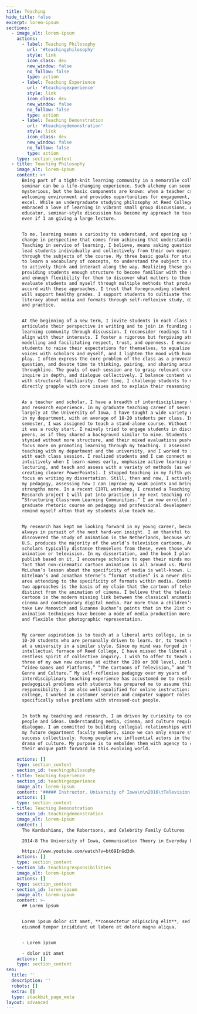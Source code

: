 ```yaml
---
title: Teaching
hide_title: false
excerpt: lorem-ipsum
sections:
  - image_alt: lorem-ipsum
    actions:
      - label: Teaching Philosophy
        url: '#teachingphilosophy'
        style: link
        icon_class: dev
        new_window: false
        no_follow: false
        type: action
      - label: Teaching Experience
        url: '#teachingexperience'
        style: link
        icon_class: dev
        new_window: false
        no_follow: false
        type: action
      - label: Teaching Demonstration
        url: '#teachingdemonstration'
        style: link
        icon_class: dev
        new_window: false
        no_follow: false
        type: action
    type: section_content
  - title: Teaching Philosophy
    image_alt: lorem-ipsum
    content: >+
      Being part of a tight-knit learning community in a memorable college
      seminar can be a life-changing experience. Such alchemy can seem
      mysterious, but the basic components are known: when a teacher creates a
      welcoming environment and provides opportunities for engagement, students
      excel. While an undergraduate studying philosophy at Reed College, I
      embraced a love of learning in vibrant small group discussions. As an
      educator, seminar-style discussion has become my approach to teaching,
      even if I am giving a large lecture.


      To me, learning means a curiosity to understand, and opening up to the
      change in perspective that comes from achieving that understanding.
      Teaching in service of learning, I believe, means asking questions that
      lead students individually and collectively from their own experiences
      through the subjects of the course. My three basic goals for students are:
      to learn a vocabulary of concepts, to understand the subject in depth, and
      to actively think and interact along the way. Realizing these goals means
      providing students enough structure to become familiar with the subject
      and enough flexibility for them to discover what matters to them. I
      evaluate students and myself through multiple methods that productively
      accord with these approaches. I trust that foregrounding student learning
      will support healthy grades. I support students to cultivate their
      literacy about media and formats through self-reflexive study, dialogue,
      and practice.


      At the beginning of a new term, I invite students in each class to
      articulate their perspective in writing and to join in founding a new
      learning community through discussion. I reconsider readings to better
      align with their interests. I foster a rigorous but forgiving atmosphere,
      modelling and facilitating respect, trust, and openness. I encourage
      students to raise their expectations for themselves, to equalize their
      voices with scholars and myself, and I lighten the mood with humor and
      play. I often express the core problem of the class as a provocative
      question, and devote time to thinking, pairing, and sharing around this
      throughline. The goals of each session are to grasp relevant concepts,
      inquire in depth, and dialogue collectively. I balance content variation
      with structural familiarity. Over time, I challenge students to more
      directly grapple with core issues and to explain their reasoning.


      As a teacher and scholar, I have a breadth of interdisciplinary teaching
      and research experience. In my graduate teaching career of seven years,
      largely at the University of Iowa, I have taught a wide variety of courses
      in my department, with an average of 18-20 students per class. In my first
      semester, I was assigned to teach a stand-alone course. Without training,
      it was a rocky start. I naively tried to engage students in discussion as
      peers, as if they shared a background similar to mine. Students felt
      stymied without more structure, and their mixed evaluations pushed me to
      focus more on promoting learning through my teaching. I assessed my
      teaching with my department and the university, and I worked to improve
      with each class session. I realized students and I can connect more
      intuitively when I learn names early, emphasize active learning more than
      lecturing, and teach and assess with a variety of methods (as well as
      creating clearer PowerPoints). I stopped teaching in my fifth year to
      focus on writing my dissertation. Still, then and now, I actively work on
      my pedagogy, assessing how I can improve my weak points and bring out my
      strengths more. In a recent CIRTL workshop, I created a Teaching as
      Research project I will put into practice in my next teaching role,
      “Structuring Classroom Learning Communities.” I am now enrolled in a
      graduate rhetoric course on pedagogy and professional development. I
      remind myself often that my students also teach me.


      My research has kept me looking forward in my young career, because I am
      always in pursuit of the next hard-won insight. I am thankful to have
      discovered the study of animation in the Netherlands, because while the
      U.S. produces the majority of the world’s television cartoons, American
      scholars typically distance themselves from these, even those who study
      animation or television. In my dissertation, and the book I plan to
      publish based on it, I encourage scholars to open their minds more to the
      fact that non-cinematic cartoon animation is all around us. Marshall
      McLuhan’s lesson about the specificity of media is well-known. Lisa
      Gitelman’s and Jonathan Sterne’s “format studies” is a newer disciplinary
      area attending to the specificity of formats within media. Combining these
      two approaches is the basis of my claim that the cartoon of television is
      distinct from the animation of cinema. I believe that the television
      cartoon is the modern missing link between the classical animation of
      cinema and contemporary digital media. Far more than a children’s genre, I
      take Lev Manovich and Suzanne Buchan’s points that in the 21st century
      animation techniques have become a mode of media production more pervasive
      and flexible than photographic representation.


      My career aspiration is to teach at a liberal arts college, in seminars of
      10-20 students who are personally driven to learn. Or, to teach students
      at a university in a similar style. Since my mind was forged in the
      intellectual furnace of Reed College, I have missed the liberal arts’
      restless spirit of collective inquiry. I wish to offer to teach up to
      three of my own new courses at either the 200 or 300 level, including
      “Video Games and Platforms,” “The Cartoons of Television,” and “Music,
      Genre and Culture.” My self-reflexive pedagogy over my years of
      interdisciplinary teaching experience has accustomed me to resolving
      pedagogical problems with students has prepared me to assume this
      responsibility. I am also well-qualified for online instruction: after
      college, I worked in customer service and computer support roles to
      specifically solve problems with stressed-out people.


      In both my teaching and research, I am driven by curiosity to connect
      people and ideas. Understanding media, cinema, and culture requires
      dialogue. I am committed to building collegial relationships with you as
      my future department faculty members, since we can only ensure student
      success collectively. Young people are influential actors in the mediated
      drama of culture. My purpose is to embolden them with agency to chart
      their unique path forward in this evolving world.

    actions: []
    type: section_content
    section_id: teachingphilosophy
  - title: Teaching Experience
    section_id: teachingexperience
    image_alt: lorem-ipsum
    content: "##### Instructor, University of Iowa\n\n2016\tTelevision Criticism\n\n2012-13\tMedia, Advertising, and Society (two terms)\n\n##### Teaching Assistant, University of Iowa\n\n2017\tMedia, Music, and Culture\n\n2014-15\tCore Concepts in Communication Studies (two terms)\n\n2014-17\tCommunication Theory in Everyday Life (three terms)\n\n2013-16\tThe Art of Persuading Others (two terms)\n\n##### Adjunct Instructor, Mercy College (NY)\n\n2011\tMedia in America\n\n##### Grader, New York University\n\n2010\tAdvertising and Society\n\n##### Assistant Teacher, Public School 9, Brooklyn, NY\n\n2009-10\tReading and math, first grade classroom, through federal America Reads / America Counts program\n\n"
    actions: []
    type: section_content
  - title: Teaching Demonstration
    section_id: teachingdemonstration
    image_alt: lorem-ipsum
    content: |
      The Kardashians, the Robertsons, and Celebrity Family Cultures

      2014-8 The University of Iowa, Communication Theory in Everyday Life

      https://www.youtube.com/watch?v=bt69InGd3dk
    actions: []
    type: section_content
  - section_id: teachingresponsibilities
    image_alt: lorem-ipsum
    actions: []
    type: section_content
  - section_id: lorem-ipsum
    image_alt: lorem-ipsum
    content: >-
      ## Lorem ipsum


      Lorem ipsum dolor sit amet, **consectetur adipiscing elit**, sed do
      eiusmod tempor incididunt ut labore et dolore magna aliqua.


      - Lorem ipsum

      - dolor sit amet
    actions: []
    type: section_content
seo:
  title: ''
  description: ''
  robots: []
  extra: []
  type: stackbit_page_meta
layout: advanced
---
```

